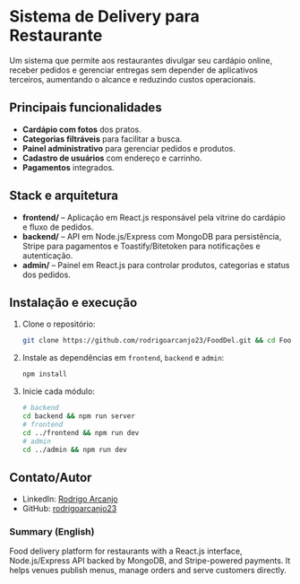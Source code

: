 # Sistema de Delivery para Restaurante

Um sistema que permite aos restaurantes divulgar seu cardápio online, receber pedidos e gerenciar entregas sem depender de aplicativos terceiros, aumentando o alcance e reduzindo custos operacionais.

## Principais funcionalidades
- **Cardápio com fotos** dos pratos.
- **Categorias filtráveis** para facilitar a busca.
- **Painel administrativo** para gerenciar pedidos e produtos.
- **Cadastro de usuários** com endereço e carrinho.
- **Pagamentos** integrados.

## Stack e arquitetura
- **frontend/** – Aplicação em React.js responsável pela vitrine do cardápio e fluxo de pedidos.
- **backend/** – API em Node.js/Express com MongoDB para persistência, Stripe para pagamentos e Toastify/Bitetoken para notificações e autenticação.
- **admin/** – Painel em React.js para controlar produtos, categorias e status dos pedidos.

## Instalação e execução
1. Clone o repositório:
   ```bash
   git clone https://github.com/rodrigoarcanjo23/FoodDel.git && cd FoodDel
   ```
2. Instale as dependências em `frontend`, `backend` e `admin`:
   ```bash
   npm install
   ```
3. Inicie cada módulo:
   ```bash
   # backend
   cd backend && npm run server
   # frontend
   cd ../frontend && npm run dev
   # admin
   cd ../admin && npm run dev
   ```

## Contato/Autor
- LinkedIn: [Rodrigo Arcanjo](https://www.linkedin.com/in/rodrigo-arcanjo)
- GitHub: [rodrigoarcanjo23](https://github.com/rodrigoarcanjo23)

### Summary (English)
Food delivery platform for restaurants with a React.js interface, Node.js/Express API backed by MongoDB, and Stripe-powered payments. It helps venues publish menus, manage orders and serve customers directly.
